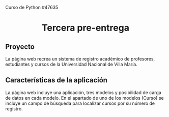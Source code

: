 Curso de Python #47635

<h1 align="center"> Tercera pre-entrega </h1>

## Proyecto
La página web recrea un sistema de registro académico de profesores, estudiantes y cursos de la Universidad Nacional de Villa María.

## Características de la aplicación
La página web incluye una aplicación, tres modelos y posibilidad de carga de datos en cada modelo. En el apartado de uno de los modelos (Curso) se incluye un campo de búsqueda para localizar cursos por su número de registro.
